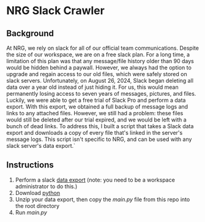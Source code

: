 # NRG Slack Crawler
## Background
At NRG, we rely on slack for all of our official team communications. Despite the size of our workspace, we are on a free slack plan. For a long time, a limitation of this plan was that any message/file history older than 90 days would be hidden behind a paywall. However, we always had the option to upgrade and regain access to our old files, which were safely stored on slack servers.
Unfortunately, on August 26, 2024, Slack began deleting all data over a year old instead of just hiding it. For us, this would mean permanently losing access to seven years of messages, pictures, and files. 
Luckily, we were able to get a free trial of Slack Pro and perform a data export. With this export, we obtained a full backup of message logs and links to any attached files. However, we still had a problem: these files would still be deleted after our trial expired, and we would be left with a bunch of dead links.
To address this, I built a script that takes a Slack data export and downloads a copy of every file that's linked in the server's message logs. This script isn't specific to NRG, and can be used with any slack server's data export.`
## Instructions
1) Perform a slack [data export](https://slack.com/help/articles/201658943-Export-your-workspace-data) (note: you need to be a workspace administrator to do this.)
2) Download [python](https://python.org/downloads)
3) Unzip your data export, then copy the *main.py* file from this repo into the root directory
4) Run *main.py*